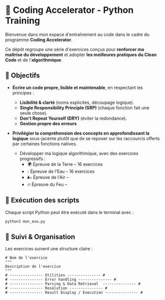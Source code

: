 # 🚀 Coding Accelerator - Python Training  

Bienvenue dans mon espace d'entraînement au code dans le cadre du programme **Coding Accelerator**.  

Ce dépôt regroupe une série d'exercices conçus pour **renforcer ma maîtrise du développement** et adopter **les meilleures pratiques du Clean Code** et de l'**algorithmique**.  

## 🎯 Objectifs  

- **Écrire un code propre, lisible et maintenable**, en respectant les principes :  
  - **Lisibilité & clarté** (noms explicites, découpage logique).  
  - **Single Responsibility Principle (SRP)** (chaque fonction fait une seule chose).  
  - **Don't Repeat Yourself (DRY)** (éviter la redondance).  
  - **Gestion propre des erreurs**
 
- **Privilégier la compréhension des concepts en approfondissant la logique** sous-jacente plutôt que de se reposer sur les raccourcis offerts par certaines fonctions natives.
  - Développer ma logique algorithmique, avec des exercices progressifs :
    - 🌍 Épreuve de la Terre – 16 exercices
    - 💧 Épreuve de l'Eau – 16 exercices 
    - 🌬 Épreuve de l'Air – 
    - 🔥 Épreuve du Feu – 

## 📌 Exécution des scripts  

Chaque script Python peut être exécuté dans le terminal avec :  
```bash  
python3 mon_exo.py  
```

## 🚀 Suivi & Organisation  

Les exercices suivent une structure claire :  
```
# Nom de l'exercice
"""
Description de l'exercice
"""
# --------------- Utilities --------------- #  
# --------------- Error handling --------------- #  
# --------------- Parsing & Data Retrieval  --------------- #  
# --------------- Resolution --------------- #  
# --------------- Result Display / Execution --------------- #  
``` 
